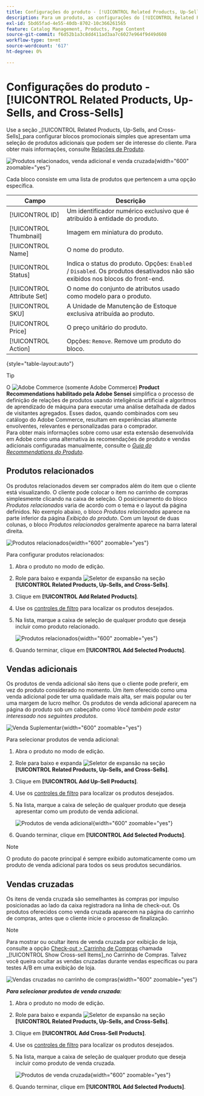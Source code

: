 ```yaml
---
title: Configurações do produto - [!UICONTROL Related Products, Up-Sells, and Cross-Sells]
description: Para um produto, as configurações do [!UICONTROL Related Products, Up-Sells, and Cross-Sells] definem blocos promocionais simples na página do produto que destacam uma seleção de produtos adicionais.
exl-id: 5bd65fad-4e55-40db-8702-10c366261565
feature: Catalog Management, Products, Page Content
source-git-commit: f6d52b1a3c8dd411ad3aa7c6027e964f9d49d608
workflow-type: tm+mt
source-wordcount: '617'
ht-degree: 0%

---
```


# Configurações do produto - [!UICONTROL Related Products, Up-Sells, and Cross-Sells]

Use a seção _[!UICONTROL Related Products, Up-Sells, and Cross-Sells]_para configurar blocos promocionais simples que apresentam uma seleção de produtos adicionais que podem ser de interesse do cliente. Para obter mais informações, consulte [Relações de Produto](../merchandising-promotions/product-relationships.md).

![Produtos relacionados, venda adicional e venda cruzada](./assets/product-related-up-sell-cross-sell.png){width="600" zoomable="yes"}

Cada bloco consiste em uma lista de produtos que pertencem a uma opção específica.

| Campo | Descrição |
|--- |--- |
| [!UICONTROL ID] | Um identificador numérico exclusivo que é atribuído à entidade do produto. |
| [!UICONTROL Thumbnail] | Imagem em miniatura do produto. |
| [!UICONTROL Name] | O nome do produto. |
| [!UICONTROL Status] | Indica o status do produto. Opções: `Enabled` / `Disabled`. Os produtos desativados não são exibidos nos blocos do front-end. |
| [!UICONTROL Attribute Set] | O nome do conjunto de atributos usado como modelo para o produto. |
| [!UICONTROL SKU] | A Unidade de Manutenção de Estoque exclusiva atribuída ao produto. |
| [!UICONTROL Price] | O preço unitário do produto. |
| [!UICONTROL Action] | Opções: `Remove`. Remove um produto do bloco. |

{style="table-layout:auto"}

>[!TIP]
>
>O ![Adobe Commerce](../assets/adobe-logo.svg) (somente Adobe Commerce) **Product Recommendations habilitado pela Adobe Sensei** simplifica o processo de definição de relações de produtos usando inteligência artificial e algoritmos de aprendizado de máquina para executar uma análise detalhada de dados de visitantes agregados. Esses dados, quando combinados com seu catálogo do Adobe Commerce, resultam em experiências altamente envolventes, relevantes e personalizadas para o comprador.
><br/>
>Para obter mais informações sobre como usar esta extensão desenvolvida em Adobe como uma alternativa às recomendações de produto e vendas adicionais configuradas manualmente, consulte o _[Guia do Recommendations do Produto](https://experienceleague.adobe.com/docs/commerce-merchant-services/product-recommendations/guide-overview.html)_.

## Produtos relacionados

Os produtos relacionados devem ser comprados além do item que o cliente está visualizando. O cliente pode colocar o item no carrinho de compras simplesmente clicando na caixa de seleção. O posicionamento do bloco _Produtos relacionados_ varia de acordo com o tema e o layout da página definidos. No exemplo abaixo, o bloco _Produtos relacionados_ aparece na parte inferior da página _Exibição do produto_. Com um layout de duas colunas, o bloco _Produtos relacionados_ geralmente aparece na barra lateral direita.

![Produtos relacionados](./assets/storefront-product-related-products.png){width="600" zoomable="yes"}

Para configurar produtos relacionados:

1. Abra o produto no modo de edição.

1. Role para baixo e expanda ![Seletor de expansão](../assets/icon-display-expand.png) na seção **[!UICONTROL Related Products, Up-Sells, and Cross-Sells]**.

1. Clique em **[!UICONTROL Add Related Products]**.

1. Use os [controles de filtro](../getting-started/admin-grid-controls.md) para localizar os produtos desejados.

1. Na lista, marque a caixa de seleção de qualquer produto que deseja incluir como produto relacionado.

   ![Produtos relacionados](./assets/products-related-add.png){width="600" zoomable="yes"}

1. Quando terminar, clique em **[!UICONTROL Add Selected Products]**.

## Vendas adicionais

Os produtos de venda adicional são itens que o cliente pode preferir, em vez do produto considerado no momento. Um item oferecido como uma venda adicional pode ter uma qualidade mais alta, ser mais popular ou ter uma margem de lucro melhor. Os produtos de venda adicional aparecem na página do produto sob um cabeçalho como _Você também pode estar interessado nos seguintes produtos_.

![Venda Suplementar](./assets/storefront-product-upsell.png){width="600" zoomable="yes"}

Para selecionar produtos de venda adicional:

1. Abra o produto no modo de edição.

1. Role para baixo e expanda ![Seletor de expansão](../assets/icon-display-expand.png) na seção **[!UICONTROL Related Products, Up-Sells, and Cross-Sells]**.

1. Clique em **[!UICONTROL Add Up-Sell Products]**.

1. Use os [controles de filtro](../getting-started/admin-grid-controls.md) para localizar os produtos desejados.

1. Na lista, marque a caixa de seleção de qualquer produto que deseja apresentar como um produto de venda adicional.

   ![Produtos de venda adicional](./assets/product-up-sell-add.png){width="600" zoomable="yes"}

1. Quando terminar, clique em **[!UICONTROL Add Selected Products]**.

>[!NOTE]
>
>O produto do pacote principal é sempre exibido automaticamente como um produto de venda adicional para todos os seus produtos secundários.

## Vendas cruzadas

Os itens de venda cruzada são semelhantes às compras por impulso posicionadas ao lado da caixa registradora na linha de check-out. Os produtos oferecidos como venda cruzada aparecem na página do carrinho de compras, antes que o cliente inicie o processo de finalização.

>[!NOTE]
>
>Para mostrar ou ocultar itens de venda cruzada por exibição de loja, consulte a opção [Check-out > Carrinho de Compras](../configuration-reference/sales/checkout.md) chamada _[!UICONTROL Show Cross-sell Items]_no Carrinho de Compras. Talvez você queira ocultar as vendas cruzadas durante vendas específicas ou para testes A/B em uma exibição de loja.

![Vendas cruzadas no carrinho de compras](./assets/storefront-cart-cross-sells.png){width="600" zoomable="yes"}

**_Para selecionar produtos de venda cruzada:_**

1. Abra o produto no modo de edição.

1. Role para baixo e expanda ![Seletor de expansão](../assets/icon-display-expand.png) na seção **[!UICONTROL Related Products, Up-Sells, and Cross-Sells]**.

1. Clique em **[!UICONTROL Add Cross-Sell Products]**.

1. Use os [controles de filtro](../getting-started/admin-grid-controls.md) para localizar os produtos desejados.

1. Na lista, marque a caixa de seleção de qualquer produto que deseja incluir como produto de venda cruzada.

   ![Produtos de venda cruzada](./assets/product-cross-sell-add.png){width="600" zoomable="yes"}

1. Quando terminar, clique em **[!UICONTROL Add Selected Products]**.
